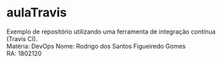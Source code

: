 # aulaTravis
Exemplo de repositório utilizando uma ferramenta de integração contínua (Travis CI). <br/>
Matéria: DevOps
Nome: Rodrigo dos Santos Figueiredo Gomes <br/>
RA: 1802120
